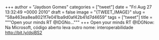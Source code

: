 
+++
author = "Jaydson Gomes"
categories = ["tweet"]
date = "Fri Aug 27 13:32:49 +0000 2010"
draft = false
image = "{TWEET_IMAGE}"
slug = "58a463ea8ea8021f7e041ba9d0af42b41d7d4659"
tags = ["tweet"]
title = """Open your minds RT @IDGNo..."""
+++
Open your minds RT @IDGNow: Na Microsoft, código aberto leva outro nome: interoperabilidade http://bit.ly/dsjBS2
